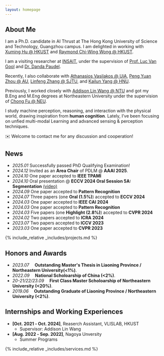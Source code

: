 ```yaml
---
layout: homepage
---
```



## About Me
I am a Ph.D. candidate in AI Thrust at The Hong Kong University of Science and Technology, Guangzhou campus. I am delighted in working with [Xuming Hu @ HKUST](https://xuminghu.github.io/) and [Raymond Chi-Wing Wong @ HKUST](https://www.cse.ust.hk/~raywong/). 

I am a visiting researcher at [INSAIT](https://insait.ai/), under the supervision of [Prof. Luc Van Gool](https://insait.ai/prof-luc-van-gool/) and [Dr. Danda Paudel](https://insait.ai/dr-danda-paudel/).

Recently, I also collaborate with [Athanasios Vasilakos @ UiA](https://scholar.google.com.hk/citations?hl=zh-CN&user=_yWPQWoAAAAJ&view_op=list_works&sortby=pubdate), [Peng Yuan Zhou @ AU](https://www.au.dk/en/pengyuan.zhou@ece.au.dk), [Linfeng Zhang @ SJTU](http://www.zhanglinfeng.tech/), and [Kailun Yang @ HNU](https://www.yangkailun.com/).

Previously, I worked closely with [Addison Lin Wang @ NTU](https://scholar.google.com.hk/citations?user=SReb2csAAAAJ&hl=zh-CN) and got my B.Eng and M.Eng degrees at Northeastern University under the supervision of [Chong Fu @ NEU](https://scholar.google.com.hk/citations?user=xq76xEMAAAAJ&hl=zh-CN).

I study machine perception, reasoning, and interaction with the physical world, drawing inspiration from **human cognition**. Lately, I’ve been focusing on unfied multi-modal Learning and advanced sensing & perception techniques. 

✉️ Welcome to contact me for any discussion and cooperation!

## News
- *2025.01* Successfully passed PhD Qualifying Examination!
- *2024.12* Invited as an **Area Chair** of PDLM @ **AAAI 2025**.
- *2024.10* One paper accepted to **IEEE TPAMI**
- *2024.10* Oral presentation @ **ECCV 2024 Oral Session 5A: Segmentation** [(video)](https://eccv.ecva.net/virtual/2024/session/103)
- *2024.09* One paper accepted to **Pattern Recognition**
- *2024.07* Three papers (one **Oral (1.5%)**) accepted to **ECCV 2024**
- *2024.03* One paper accepted to **IEEE CAI 2024**
- *2024.03* One paper accepted to **Pattern Recognition**
- *2024.03* Five papers (one **Highlight (2.8%)**) accepted to **CVPR 2024**
- *2024.02* Two papers accepted to **ICRA 2024**
- *2023.07* Two papers accepted to **ICCV 2023**
- *2023.03* One paper accepted to **CVPR 2023**

{% include_relative _includes/projects.md %}


## Honors and Awards
- *2023.07* &emsp;**Outstanding Master's Thesis in Liaoning Province / Northeastern University(<1%)**. 
- *2022.09* &emsp;**National Scholoarship of China (<2%)**. 
- *20-21/22/23.09* &emsp;**First Class Master Scholoarship of Northeastern University (<20%)**. 
- *2019.06* &emsp;**Outstanding Graduate of Liaoning Province / Northeastern University (<2%)**. 


## Internships and Working Experiences

- **[Oct. 2021 ‑ Oct. 2024]**, Reaserch Assistant, VLISLAB, HKUST
  - Supervisor: Addison Lin Wang
- **[Aug. 2022 ‑ Sep. 2022]**, Nagoya Unversity
  - Summer Programs

{% include_relative _includes/services.md %}

<script type='text/javascript' id='clustrmaps' src='//cdn.clustrmaps.com/map_v2.js?cl=080808&w=a&t=tt&d=zrl7WjzBxF_qKC05N5OneNhjFigQ9jPab4GJHSWvjkI&co=ffffff&cmo=3acc3a&cmn=ff5353&ct=808080'></script>

